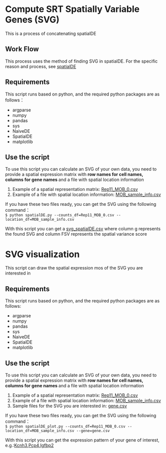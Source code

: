 # Compute SRT Spatially Variable Genes (SVG)
This is a process of concatenating spatialDE
## Work Flow
This process uses the method of finding SVG in spatialDE. 
For the specific reason and process, see [spatialDE](https://www.nature.com/articles/nmeth.4636)
## Requirements
This script runs based on python, and the required python packages are as follows：
* argparse
* numpy
* pandas
* sys
* NaiveDE
* SpatialDE
* matplotlib
## Use the script
To use this script you can calculate an SVG of your own data, you need to provide 
a spatial expression matrix with <strong> row names for cell names, columns for gene names </strong>
and a file with spatial location information 
1. Example of a spatial representation matrix: [Rep11_MOB_0.csv](https://github.com/gouxiaojuan/pipeline_spatialDE/blob/main/example/Rep11_MOB_0.csv)<br>
2. Example of a file with spatial location information: [MOB_sample_info.csv](https://github.com/gouxiaojuan/pipeline_spatialDE/blob/main/example/MOB_sample_info.csv)<br>

If you have these two files ready, you can get the SVG using the following command：<br>
`$ python spatialDE.py --counts_df=Rep11_MOB_0.csv --location_df=MOB_sample_info.csv`

With this script you can get a [svg_spatialDE.csv](https://github.com/gouxiaojuan/pipeline_spatialDE/blob/main/example/svg_spatialDE.csv)
where column g represents the found SVG and column FSV represents the spatial variance score


# SVG visualization
This script can draw the spatial expression mos of the SVG you are interested in
## Requirements
This script runs based on python, and the required python packages are as follows:
* argparse
* numpy
* pandas
* sys
* NaiveDE
* SpatialDE
* matplotlib
## Use the script
To use this script you can calculate an SVG of your own data, you need to provide 
a spatial expression matrix with <strong> row names for cell names, columns for gene names </strong> 
and a file with spatial location information 
1. Example of a spatial representation matrix: [Rep11_MOB_0.csv](https://github.com/gouxiaojuan/pipeline_spatialDE/blob/main/example/Rep11_MOB_0.csv)<br>
2. Example of a file with spatial location information: [MOB_sample_info.csv](https://github.com/gouxiaojuan/pipeline_spatialDE/blob/main/example/MOB_sample_info.csv)<br>
3. Sample files for the SVG you are interested in: [gene.csv](https://github.com/gouxiaojuan/pipeline_spatialDE/blob/main/example/gene.csv)

If you have these two files ready, you can get the SVG using the following command：<br>
`$ python spatialDE_plot.py --counts_df=Rep11_MOB_0.csv --location_df=MOB_sample_info.csv --gene=gene.csv`

With this script you can get the expression pattern of your gene of interest, e.g.:[Kcnh3](https://github.com/gouxiaojuan/pipeline_spatialDE/blob/main/image/scatter0.pdf),[Pcp4](https://github.com/gouxiaojuan/pipeline_spatialDE/blob/main/image/scatter1.pdf),[Igfbp2](https://github.com/gouxiaojuan/pipeline_spatialDE/blob/main/image/scatter2.pdf)